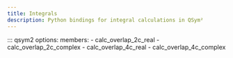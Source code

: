 ```yaml
---
title: Integrals
description: Python bindings for integral calculations in QSym²
---
```


::: qsym2
    options:
      members:
        - calc_overlap_2c_real
        - calc_overlap_2c_complex
        - calc_overlap_4c_real
        - calc_overlap_4c_complex
